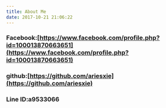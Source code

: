 ```yaml
---
title: About Me
date: 2017-10-21 21:06:22
---
```

### Facebook:[https://www.facebook.com/profile.php?id=100013870663651](https://www.facebook.com/profile.php?id=100013870663651)

### github:[https://github.com/ariesxie](https://github.com/ariesxie)

### Line ID:a9533066
